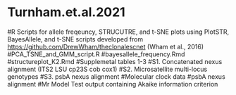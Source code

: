 # Turnham.et.al.2021
#R Scripts for allele freqeuncy, STRUCUTRE, and t-SNE plots using PlotSTR, BayesAllele, and t-SNE scripts developed from https://github.com/DrewWham/theclonalescnet (Wham et al., 2016)
  #PCA_TSNE_and_GMM_script.R
  #bayesallele_frequency.Rmd
  #structureplot_K2.Rmd
#Supplemetal tables 1-3
  #S1. Concatenated nexus alignment (ITS2 LSU cp23S cob cox1)
  #S2. Microsatellite multi-locus genotypes
  #S3. psbA nexus alignment
#Molecular clock data
  #psbA nexus alignment 
  #Mr Model Test output containing Akaike information criterion
